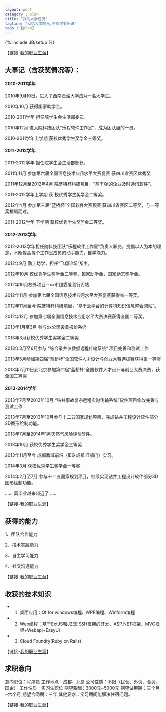 ```yaml
---
layout: post
category : plan
title: "我的大学经历"
tagline: "回忆大学时光,不负学有所识"
tags : [plan]
---
```

{% include JB/setup %}


【链接-[我的职业生涯](/plan/2015/12/13/school)】

## 大事记（含获奖情况等）： 
 
#### 2010-2011学年

2010年9月10日，进入了西南石油大学成为一名大学生。 

2010年10月 获得国家助学金。

2010-2011学年 担任院学生会生活部委员。

2010年12月 进入院科技团队“乐程软件工作室”，成为团队里的一员。

2010-2011学年上学期  获校优秀学生奖学金三等奖。


#### 2011-2012学年

2011-2012学年 担任院学生会生活部部长。 

2011年11月 参加第六届全国信息技术应用水平大赛复赛 获四川省赛区优秀奖

2011年12月至2012年4月 院盛特杯科研项目，“基于Qt的企业及时通讯软件”。

2011-2012学年上学期 获 校优秀学生奖学金二等奖。 

2012年4月 参加第三届“蓝桥杯”全国软件大赛预赛 获四川省赛区二等奖，与一等奖檫肩而过。

2011-2012学年 下学期 获校优秀学生奖学金二等奖。
 

#### 2012-2013学年

2012-2013学年担任院科技团队“乐程软件工作室”负责人职务。提倡以人为本的理念，不断提高每个工作室成员的动手能力，自学能力。

2012年9月 勤工助学，担任“飞翔论坛”版主。

2012年10月 校优秀学生奖学金二等奖，国家助学金，国家励志奖学金。

2012年10月校外项目--xx市团委爱善行网站

2012年11月 参加第七届全国信息技术应用水平大赛复赛获得省一等奖。

2012年11月至今 院盛特杯科研项目，“基于云平台的计算机知识信息整合网站”。

2012年12月 参加第七届全国信息技术应用水平大赛决赛获得全国二等奖。

2013年1月至3月 参与xx公司设备报价系统

2013年3月获校优秀学生奖学金二等奖

2013年3月至6月参与 “综合录井仪数据远程传输系统” 项目完善和测试工作

2013年5月参加第四届“蓝桥杯”全国软件人才设计与创业大赛选拔赛获得省一等奖

2013年7月11日到北京参加第四届“蓝桥杯”全国软件人才设计与创业大赛决赛，获全国二等奖

#### 2013-2014学年

2013年7月至2013年10月 “钻井事故复杂远程实时传输系统”软件项目修改完善与测试工作

2013年7月至2013年10月参与十二五国家规划项目，完成钻井工程设计软件部分2D图形绘制功能。 

2013年7月至2014年1月天然气风险评价软件。

2013年10月 获校优秀学生奖学金三等奖

2013年11月至今 成都鼎域前沿（IEG 成都 IT部门）实习。

2014年3月 获校优秀学生奖学金一等奖

2014年2月至7月  参与十二五国家规划项目，继续实现钻井工程设计软件部分3D图形绘制功能。

...... 离毕业越来越近了 ......

【链接-[我的职业生涯](/plan/2015/12/13/school)】

## 获得的能力

1、团队合作能力

2、技术实践能力

3、自主学习能力 

4、社交沟通能力

【链接-[我的职业生涯](/plan/2015/12/13/school)】

## 收获的技术知识

- 1. 桌面应用：Qt for windows编程、WPF编程、Winform编程
- 2. Web编程：基于ExtJS和J2EE SSH框架的开发、ASP.NET框架、MVC框架+Webapi+EasyUI
- 3. Cloud Foundry(Ruby on Rails)

【链接-[我的职业生涯](/plan/2015/12/13/school)】

## 求职意向

 意向职位：程序员
 工作地点：成都、北京
 公司性质：不限（民营、外资、合资、国企）
 工作性质：实习生职位
 期望薪酬：3000元~5000元
 期望试用期：三个月~六个月
 期望合同期：三年
 其他要求：实习期间能解决住宿问题。
 
 【链接-[我的职业生涯](/plan/2015/12/13/school)】